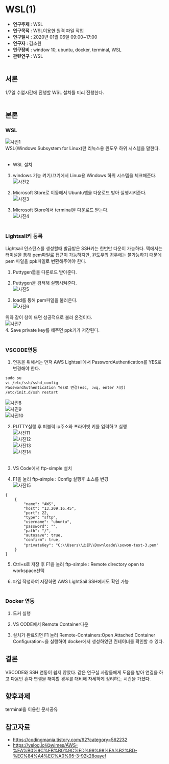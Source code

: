 # WSL(1)

* **연구주제** : WSL<br>
* **연구목적** : WSL이용한 원격 파일 작업<br>
* **연구일시** : 2020년 01월 06일 09:00~17:00<br>
* **연구자** : 김소원 <br>
* **연구장비** : window 10, ubuntu, docker, terminal, WSL<br>
* **관련연구** : WSL<br><br>

## 서론
1/7일 수업시간에 진행할 WSL 설치를 미리 진행한다.<br><br>

## 본론
### WSL
![사진1](https://t1.daumcdn.net/cfile/tistory/992A1A4A5A88F3241A)<br>
WSL(Windows Subsystem for Linux)란 리눅스용 윈도우 하위 시스템을 말한다.<br><br>

* WSL 설치
1. windows 기능 켜기/끄기에서 Linux용 Windows 하위 시스템을 체크해준다.<br>
![사진2](https://z-images.s3.amazonaws.com/f/ff/WSL_%EC%B2%B4%ED%81%AC.png)<br>

2. Microsoft Store로 이동해서 Ubuntu앱을 다운로드 받아 실행시켜준다.<br>
![사진3](https://docs.microsoft.com/ko-kr/windows/wsl/media/ubuntustore.png)<br>

3. Microsoft Store에서 terminal을 다운로드 받는다.<br>
![사진4](https://www.bleepstatic.com/images/news/Microsoft/Windows-10/windows-terminal-preview/microsoft-store.jpg)<br><br>


### Lightsail키 등록
Lightsail 인스턴스를 생성할때 발급받은 SSH키는 한번만 다운이 가능하다. 맥에서는 터미널을 통해 pem파일로 접근이 가능하지만, 윈도우의 경우에는 불가능하기 때문에 pem 파일을 ppk파일로 변환해주어야 한다.
1. Puttygen툴을 다룬로드 받아준다.

2. Puttygen을 검색해 실행시켜준다.<br>
![사진5](https://t1.daumcdn.net/cfile/tistory/22690B3558CA2F2C10)<br>

3. load를 통해 pem파일을 불러온다.<br>
![사진6](https://t1.daumcdn.net/cfile/tistory/2737153558CA2F2D1E)<br>

위와 같이 창이 뜨면 성공적으로 불러 온것이다.<br>
![사진7](https://t1.daumcdn.net/cfile/tistory/2265C93558CA2F2D26)<br>
4. Save private key를 해주면 ppk키가 저장된다.<br><br>



### VSCODE연동
1. 연동을 위해서는 먼저 AWS Lightsail에서 PasswordAuthentication를 YES로 변경해야 한다.<br>
```html
sudo su
vi /etc/ssh/sshd_config
PasswordAuthentication Yes로 변경(esc, :wq, enter 저장)
/etc/init.d/ssh restart
 ```
 ![사진8](https://user-images.githubusercontent.com/59681873/72321265-cc870480-36e6-11ea-97d4-b6b0c7ad9ab7.JPG)<br>
 ![사진9](https://user-images.githubusercontent.com/59681873/72321289-dc064d80-36e6-11ea-89b2-f34e90410064.JPG)<br>
 ![사진10](https://user-images.githubusercontent.com/59681873/72321317-e7597900-36e6-11ea-998c-2093c2879b1f.JPG)<br>


2. PUTTY실행 후 퍼블릭 ip주소와 프라이빗 키를 입력하고 실행<br>
![사진11](https://user-images.githubusercontent.com/59681873/72321433-3a333080-36e7-11ea-98b1-e1f212fdeab8.png)<br>
![사진12](https://user-images.githubusercontent.com/59681873/72321502-63ec5780-36e7-11ea-95cd-1016b7bc18dc.png)<br>
![사진13](https://user-images.githubusercontent.com/59681873/72321569-8d0ce800-36e7-11ea-8448-52075d5b0c54.png)<br>
![사진14](https://user-images.githubusercontent.com/59681873/72321779-17ede280-36e8-11ea-9d8e-9363ac4f548e.png)<br><br>

3. VS Code에서 ftp-simple 설치<br>

4. F1을 눌러 ftp-simple : Config 실행후 소스를 변경<br>
![사진15](https://1.bp.blogspot.com/-XI9AKZR_YYg/Wi4c01YviuI/AAAAAAAAGIo/rFK2ZWSM5pEE8o-zSHdgpnRQWaWt4wXLQCLcBGAs/s1600/%25E1%2584%2589%25E1%2585%25B3%25E1%2584%258F%25E1%2585%25B3%25E1%2584%2585%25E1%2585%25B5%25E1%2586%25AB%25E1%2584%2589%25E1%2585%25A3%25E1%2586%25BA%2B2017-12-11%2B%25E1%2584%258B%25E1%2585%25A9%25E1%2584%2592%25E1%2585%25AE%2B2.50.56.png)<br>
```
{
    {
        "name": "AWS",
        "host": "13.209.16.45",
        "port": 22,
        "type": "sftp",
        "username": "ubuntu",
        "password": "",
        "path": "/",
        "autosave": true,
        "confirm": true,
        "privateKey": "C:\\Users\\소원\\Downloade\\sowon-test-3.pem"
    }
}
```
5. Ctrl+s로 저장 후 F1을 눌러 ftp-simple : Remote directory open to workspace선택<br>

6. 파일 작성하여 저장하면 AWS LightSail SSH에서도 확인 가능
<br><br>



### Docker 연동
1. 도커 실행

2. VS CODE에서 Remote Container다운

3. 설치가 완료되면 F1 눌러 Remote-Containers:Open Attached Container Configuration~을 실행하여 docker에서 생성하였던 컨테이너를 확인할 수 있다.



## 결론
VSCODE와 SSH 연동이 쉽지 않았다. 
같은 연구실 사람들에게 도움을 받아 연결을 하고 다음번 혼자 연결을 해야할 경우를 대비해 자세하게 정리하는 시간을 가졌다.

## 향후과제
terminal을 이용한 문서공유

## 참고자료
* https://codingmania.tistory.com/92?category=562232
* https://velog.io/@wimes/AWS-%EA%B0%9C%EB%B0%9C%ED%99%98%EA%B2%BD-%EC%84%A4%EC%A0%95-3-92k28oayef
